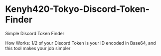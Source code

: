 # Kenyh420-Tokyo-Discord-Token-Finder
Simple Discord Token Finder

How Works:
  1/2 of your Discord Token is your ID encoded in Base64, and this tool makes your job simpler
